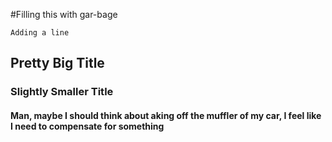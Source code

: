 
#Filling this with gar-bage


` Adding a line `

## Pretty Big Title

### Slightly Smaller Title

#### Man, maybe I should think about aking off the muffler of my car, I feel like I need to compensate for something

